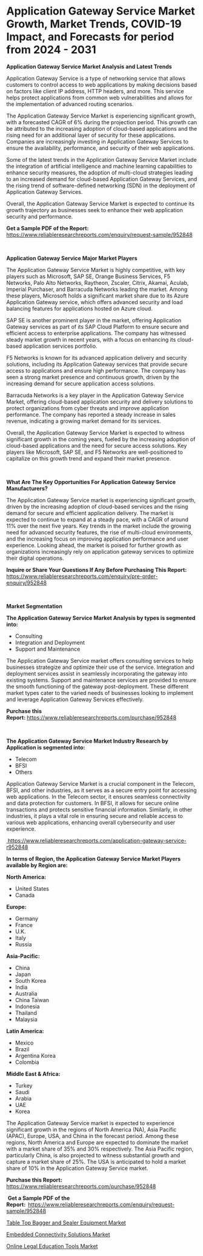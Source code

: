 <p><h1>Application Gateway Service Market Growth, Market Trends, COVID-19 Impact, and Forecasts for period from 2024 - 2031</h1></p><p><strong>Application Gateway Service Market Analysis and Latest Trends</strong></p>
<p><p>Application Gateway Service is a type of networking service that allows customers to control access to web applications by making decisions based on factors like client IP address, HTTP headers, and more. This service helps protect applications from common web vulnerabilities and allows for the implementation of advanced routing scenarios.</p><p>The Application Gateway Service Market is experiencing significant growth, with a forecasted CAGR of 6% during the projection period. This growth can be attributed to the increasing adoption of cloud-based applications and the rising need for an additional layer of security for these applications. Companies are increasingly investing in Application Gateway Services to ensure the availability, performance, and security of their web applications.</p><p>Some of the latest trends in the Application Gateway Service Market include the integration of artificial intelligence and machine learning capabilities to enhance security measures, the adoption of multi-cloud strategies leading to an increased demand for cloud-based Application Gateway Services, and the rising trend of software-defined networking (SDN) in the deployment of Application Gateway Services.</p><p>Overall, the Application Gateway Service Market is expected to continue its growth trajectory as businesses seek to enhance their web application security and performance.</p></p>
<p><strong>Get a Sample PDF of the Report:&nbsp;</strong> <a href="https://www.reliableresearchreports.com/enquiry/request-sample/952848">https://www.reliableresearchreports.com/enquiry/request-sample/952848</a></p>
<p>&nbsp;</p>
<p><strong>Application Gateway Service Major Market Players</strong></p>
<p><p>The Application Gateway Service Market is highly competitive, with key players such as Microsoft, SAP SE, Orange Business Services, F5 Networks, Palo Alto Networks, Raytheon, Zscaler, Citrix, Akamai, Aculab, Imperial Purchaser, and Barracuda Networks leading the market. Among these players, Microsoft holds a significant market share due to its Azure Application Gateway service, which offers advanced security and load balancing features for applications hosted on Azure cloud.</p><p>SAP SE is another prominent player in the market, offering Application Gateway services as part of its SAP Cloud Platform to ensure secure and efficient access to enterprise applications. The company has witnessed steady market growth in recent years, with a focus on enhancing its cloud-based application services portfolio.</p><p>F5 Networks is known for its advanced application delivery and security solutions, including its Application Gateway services that provide secure access to applications and ensure high performance. The company has seen a strong market presence and continuous growth, driven by the increasing demand for secure application access solutions.</p><p>Barracuda Networks is a key player in the Application Gateway Service Market, offering cloud-based application security and delivery solutions to protect organizations from cyber threats and improve application performance. The company has reported a steady increase in sales revenue, indicating a growing market demand for its services.</p><p>Overall, the Application Gateway Service Market is expected to witness significant growth in the coming years, fueled by the increasing adoption of cloud-based applications and the need for secure access solutions. Key players like Microsoft, SAP SE, and F5 Networks are well-positioned to capitalize on this growth trend and expand their market presence.</p></p>
<p>&nbsp;</p>
<p><strong>What Are The Key Opportunities For Application Gateway Service Manufacturers?</strong></p>
<p><p>The Application Gateway Service market is experiencing significant growth, driven by the increasing adoption of cloud-based services and the rising demand for secure and efficient application delivery. The market is expected to continue to expand at a steady pace, with a CAGR of around 11% over the next five years. Key trends in the market include the growing need for advanced security features, the rise of multi-cloud environments, and the increasing focus on improving application performance and user experience. Looking ahead, the market is poised for further growth as organizations increasingly rely on application gateway services to optimize their digital operations.</p></p>
<p><strong>Inquire or Share Your Questions If Any Before Purchasing This Report:</strong> <a href="https://www.reliableresearchreports.com/enquiry/pre-order-enquiry/952848">https://www.reliableresearchreports.com/enquiry/pre-order-enquiry/952848</a></p>
<p>&nbsp;</p>
<p><strong>Market Segmentation</strong></p>
<p><strong>The Application Gateway Service Market Analysis by types is segmented into:</strong></p>
<p><ul><li>Consulting</li><li>Integration and Deployment</li><li>Support and Maintenance</li></ul></p>
<p><p>The Application Gateway Service market offers consulting services to help businesses strategize and optimize their use of the service. Integration and deployment services assist in seamlessly incorporating the gateway into existing systems. Support and maintenance services are provided to ensure the smooth functioning of the gateway post-deployment. These different market types cater to the varied needs of businesses looking to implement and leverage Application Gateway Services effectively.</p></p>
<p><strong>Purchase this Report:&nbsp;</strong><a href="https://www.reliableresearchreports.com/purchase/952848">https://www.reliableresearchreports.com/purchase/952848</a></p>
<p>&nbsp;</p>
<p><strong>The Application Gateway Service Market Industry Research by Application is segmented into:</strong></p>
<p><ul><li>Telecom</li><li>BFSI</li><li>Others</li></ul></p>
<p><p>Application Gateway Service Market is a crucial component in the Telecom, BFSI, and other industries, as it serves as a secure entry point for accessing web applications. In the Telecom sector, it ensures seamless connectivity and data protection for customers. In BFSI, it allows for secure online transactions and protects sensitive financial information. Similarly, in other industries, it plays a vital role in ensuring secure and reliable access to various web applications, enhancing overall cybersecurity and user experience.</p></p>
<p><a href="https://www.reliableresearchreports.com/application-gateway-service-r952848">&nbsp;https://www.reliableresearchreports.com/application-gateway-service-r952848</a></p>
<p><strong>In terms of Region, the Application Gateway Service Market Players available by Region are:</strong></p>
<p>
    <p> <strong> North America: </strong>
        <ul>
            <li>United States</li>
            <li>Canada</li>
        </ul>
        </p> 
    <p> <strong> Europe: </strong>
        <ul>
            <li>Germany</li>
            <li>France</li>
            <li>U.K.</li>
            <li>Italy</li>
            <li>Russia</li>
        </ul>
        </p> 
    <p> <strong> Asia-Pacific: </strong>
        <ul>
            <li>China</li>
            <li>Japan</li>
            <li>South Korea</li>
            <li>India</li>
            <li>Australia</li>
            <li>China Taiwan</li>
            <li>Indonesia</li>
            <li>Thailand</li>
            <li>Malaysia</li>
        </ul>
        </p> 
    <p> <strong> Latin America: </strong>
        <ul>
            <li>Mexico</li>
            <li>Brazil</li>
            <li>Argentina Korea</li>
            <li>Colombia</li>
        </ul>
        </p> 
    <p> <strong> Middle East & Africa: </strong>
        <ul>
            <li>Turkey</li>
            <li>Saudi</li>
            <li>Arabia</li>
            <li>UAE</li>
            <li>Korea</li>
        </ul>
    </p>
    </p>
<p><p>The Application Gateway Service market is expected to experience significant growth in the regions of North America (NA), Asia Pacific (APAC), Europe, USA, and China in the forecast period. Among these regions, North America and Europe are expected to dominate the market with a market share of 35% and 30% respectively. The Asia Pacific region, particularly China, is also projected to witness substantial growth and capture a market share of 25%. The USA is anticipated to hold a market share of 10% in the Application Gateway Service market.</p></p>
<p><strong>Purchase this Report: </strong><a href="https://www.reliableresearchreports.com/purchase/952848">https://www.reliableresearchreports.com/purchase/952848</a></p>
<p>&nbsp;<strong>Get a Sample PDF of the Report:&nbsp;&nbsp;</strong><a href="https://www.reliableresearchreports.com/enquiry/request-sample/952848">https://www.reliableresearchreports.com/enquiry/request-sample/952848</a></p>
<p><strong></strong></p>
<p><p><a href="https://www.linkedin.com/pulse/table-top-bagger-sealer-equipmentnbspmarket-focuses-market-share-o1pqc">Table Top Bagger and Sealer Equipment Market</a></p><p><a href="https://www.linkedin.com/pulse/embedded-connectivity-solutions-market-insights-cagr-trends-ndvle?trackingId=OOQQw4CFxyzidk9AfsRLQA%3D%3D">Embedded Connectivity Solutions Market</a></p><p><a href="https://www.linkedin.com/pulse/online-legal-education-toolsnbspmarket-focuses-market-share-32dpe">Online Legal Education Tools Market</a></p></p>